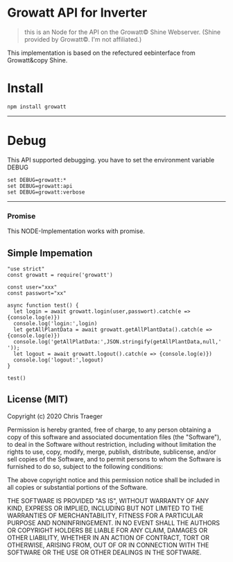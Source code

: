 # Growatt API for Inverter

> this is an Node for the API on the Growatt&copy; Shine Webserver.
> (Shine provided by Growatt&copy;. I'm not affiliated.)


This implementation is based on the refectured eebinterface from Growatt&copy Shine.

# Install
```
npm install growatt
```
---
# Debug
This API supported debugging. you have to set the environment variable DEBUG
```
set DEBUG=growatt:*
set DEBUG=growatt:api
set DEBUG=growatt:verbose
```
---
### Promise
This NODE-Implementation works with promise.


## Simple Impemation

```
"use strict"
const growatt = require('growatt')

const user="xxx"
const passwort="xx"

async function test() {
  let login = await growatt.login(user,passwort).catch(e => {console.log(e)})
  console.log('login:',login)
  let getAllPlantData = await growatt.getAllPlantData().catch(e => {console.log(e)})
  console.log('getAllPlatData:',JSON.stringify(getAllPlantData,null,' '));
  let logout = await growatt.logout().catch(e => {console.log(e)})
  console.log('logout:',logout)
}

test()

```



License (MIT)
-------------
Copyright (c) 2020 Chris Traeger

Permission is hereby granted, free of charge, to any person obtaining a copy of this software and associated documentation files (the "Software"), to deal in the Software without restriction, including without limitation the rights to use, copy, modify, merge, publish, distribute, sublicense, and/or sell copies of the Software, and to permit persons to whom the Software is furnished to do so, subject to the following conditions:

The above copyright notice and this permission notice shall be included in all copies or substantial portions of the Software.

THE SOFTWARE IS PROVIDED "AS IS", WITHOUT WARRANTY OF ANY KIND, EXPRESS OR IMPLIED, INCLUDING BUT NOT LIMITED TO THE WARRANTIES OF MERCHANTABILITY, FITNESS FOR A PARTICULAR PURPOSE AND NONINFRINGEMENT. IN NO EVENT SHALL THE AUTHORS OR COPYRIGHT HOLDERS BE LIABLE FOR ANY CLAIM, DAMAGES OR OTHER LIABILITY, WHETHER IN AN ACTION OF CONTRACT, TORT OR OTHERWISE, ARISING FROM, OUT OF OR IN CONNECTION WITH THE SOFTWARE OR THE USE OR OTHER DEALINGS IN THE SOFTWARE.
